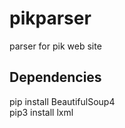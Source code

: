 # pikparser
parser for pik web site
## Dependencies
pip install BeautifulSoup4   
pip3 install lxml
